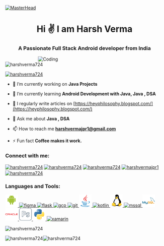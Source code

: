 [![MasterHead](https://external-content.duckduckgo.com/iu/?u=https%3A%2F%2F4.bp.blogspot.com%2F-6vGvy4vCcvE%2FXdcwnaf7XzI%2FAAAAAAAANZM%2FIo2mm8SXjmUVCo60byOn-XpLUpn54nizACLcBGAsYHQ%2Fs1600%2Fimage1.gif&f=1&nofb=1&ipt=c003006ff12e91502ff4aea3d2b104264de74a1a2b90a503d02e882d2883d07b&ipo=images)](https://rishavchanda.io)

<h1 align="center">Hi ✌️ I am Harsh Verma</h1>
<h3 align="center">A Passionate Full Stack Android developer from India</h3>
<img align="right" alt="Coding" width="400" src="https://external-content.duckduckgo.com/iu/?u=https%3A%2F%2Fcdn.dribbble.com%2Fusers%2F1292677%2Fscreenshots%2F6139167%2Favento.gif&f=1&nofb=1&ipt=8bf2733826a2b12834d693998cebc799724639a1cb2b48d53f669d61dbe51bfe&ipo=images">


<p align="left"> <img src="https://komarev.com/ghpvc/?username=harshverma724&label=Profile%20views&color=0e75b6&style=flat" alt="harshverma724" /> </p>

<p align="left"> <a href="https://twitter.com/harshverma724" target="blank"><img src="https://img.shields.io/twitter/follow/harshverma724?logo=twitter&style=for-the-badge" alt="harshverma724" /></a> </p>

- 🔭 I’m currently working on **Java Projects**

- 🌱 I’m currently learning **Android Development with Java, Java , DSA**

- 📝 I regularly write articles on [https://heyphilosophy.blogspot.com/](https://heyphilosophy.blogspot.com/)

- 💬 Ask me about **Java , DSA**

- 📫 How to reach me **harshvermajpr1@gmail.com**

- ⚡ Fun fact **Coffee makes it work.**

<h3 align="left">Connect with me:</h3>
<p align="left">
<a href="https://twitter.com/harshverma724" target="blank"><img align="center" src="https://raw.githubusercontent.com/rahuldkjain/github-profile-readme-generator/master/src/images/icons/Social/twitter.svg" alt="harshverma724" height="30" width="40" /></a>
<a href="https://www.linkedin.com/in/harsh-verma-346495208" target="blank"><img align="center" src="https://raw.githubusercontent.com/rahuldkjain/github-profile-readme-generator/master/src/images/icons/Social/linked-in-alt.svg" alt="harshverma724" height="30" width="40" /></a>
<a href="https://instagram.com/harshverma724" target="blank"><img align="center" src="https://raw.githubusercontent.com/rahuldkjain/github-profile-readme-generator/master/src/images/icons/Social/instagram.svg" alt="harshverma724" height="30" width="40" /></a>
<a href="https://www.hackerrank.com/harshvermajpr1" target="blank"><img align="center" src="https://raw.githubusercontent.com/rahuldkjain/github-profile-readme-generator/master/src/images/icons/Social/hackerrank.svg" alt="harshvermajpr1" height="30" width="40" /></a>
<a href="https://discord.gg/harshverma724" target="blank"><img align="center" src="https://raw.githubusercontent.com/rahuldkjain/github-profile-readme-generator/master/src/images/icons/Social/discord.svg" alt="harshverma724" height="30" width="40" /></a>
</p>

<h3 align="left">Languages and Tools:</h3>
<p align="left"> <a href="https://developer.android.com" target="_blank" rel="noreferrer"> <img src="https://raw.githubusercontent.com/devicons/devicon/master/icons/android/android-original-wordmark.svg" alt="android" width="40" height="40"/> </a> <a href="https://www.figma.com/" target="_blank" rel="noreferrer"> <img src="https://www.vectorlogo.zone/logos/figma/figma-icon.svg" alt="figma" width="40" height="40"/> </a> <a href="https://flask.palletsprojects.com/" target="_blank" rel="noreferrer"> <img src="https://www.vectorlogo.zone/logos/pocoo_flask/pocoo_flask-icon.svg" alt="flask" width="40" height="40"/> </a> <a href="https://cloud.google.com" target="_blank" rel="noreferrer"> <img src="https://www.vectorlogo.zone/logos/google_cloud/google_cloud-icon.svg" alt="gcp" width="40" height="40"/> </a> <a href="https://git-scm.com/" target="_blank" rel="noreferrer"> <img src="https://www.vectorlogo.zone/logos/git-scm/git-scm-icon.svg" alt="git" width="40" height="40"/> </a> <a href="https://www.java.com" target="_blank" rel="noreferrer"> <img src="https://raw.githubusercontent.com/devicons/devicon/master/icons/java/java-original.svg" alt="java" width="40" height="40"/> </a> <a href="https://kotlinlang.org" target="_blank" rel="noreferrer"> <img src="https://www.vectorlogo.zone/logos/kotlinlang/kotlinlang-icon.svg" alt="kotlin" width="40" height="40"/> </a> <a href="https://www.linux.org/" target="_blank" rel="noreferrer"> <img src="https://raw.githubusercontent.com/devicons/devicon/master/icons/linux/linux-original.svg" alt="linux" width="40" height="40"/> </a> <a href="https://www.microsoft.com/en-us/sql-server" target="_blank" rel="noreferrer"> <img src="https://www.svgrepo.com/show/303229/microsoft-sql-server-logo.svg" alt="mssql" width="40" height="40"/> </a> <a href="https://www.mysql.com/" target="_blank" rel="noreferrer"> <img src="https://raw.githubusercontent.com/devicons/devicon/master/icons/mysql/mysql-original-wordmark.svg" alt="mysql" width="40" height="40"/> </a> <a href="https://www.oracle.com/" target="_blank" rel="noreferrer"> <img src="https://raw.githubusercontent.com/devicons/devicon/master/icons/oracle/oracle-original.svg" alt="oracle" width="40" height="40"/> </a> <a href="https://www.photoshop.com/en" target="_blank" rel="noreferrer"> <img src="https://raw.githubusercontent.com/devicons/devicon/master/icons/photoshop/photoshop-line.svg" alt="photoshop" width="40" height="40"/> </a> <a href="https://www.python.org" target="_blank" rel="noreferrer"> <img src="https://raw.githubusercontent.com/devicons/devicon/master/icons/python/python-original.svg" alt="python" width="40" height="40"/> </a> <a href="https://dotnet.microsoft.com/apps/xamarin" target="_blank" rel="noreferrer"> <img src="https://raw.githubusercontent.com/detain/svg-logos/780f25886640cef088af994181646db2f6b1a3f8/svg/xamarin.svg" alt="xamarin" width="40" height="40"/> </a> </p>



<p>&nbsp;<img align="left" src="https://github-readme-stats.vercel.app/api?username=harshverma724&show_icons=true&locale=en" alt="harshverma724" /></p>



<p><img align="left" src="https://github-readme-streak-stats.herokuapp.com/?user=harshverma724&" alt="harshverma724" /></p>

<p><img align="left" src="https://github-readme-stats.vercel.app/api/top-langs?username=harshverma724&show_icons=true&locale=en&layout=compact" alt="harshverma724" /></p>
